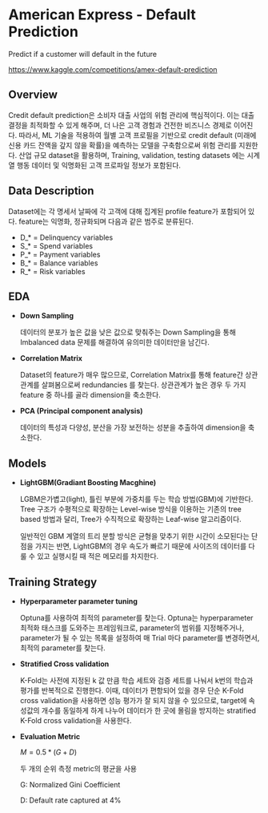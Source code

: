 # American Express - Default Prediction
Predict if a customer will default in the future

https://www.kaggle.com/competitions/amex-default-prediction

## Overview
Credit default prediction은 소비자 대출 사업의 위험 관리에 핵심적이다. 이는 대출 결정을 최적화할 수 있게 해주며, 더 나은 고객 경험과 건전한 비즈니스 경제로 이어진다. 따라서, ML 기술을 적용하여 월별 고객 프로필을 기반으로 credit default (미래에 신용 카드 잔액을 갚지 않을 확률)을 예측하는 모델을 구축함으로써 위험 관리를 지원한다. 산업 규모 dataset을 활용하며, Training, validation, testing datasets 에는 시계열 행동 데이터 및 익명화된 고객 프로파일 정보가 포함된다.


## Data Description
Dataset에는 각 명세서 날짜에 각 고객에 대해 집계된 profile feature가 포함되어 있다. feature는 익명화, 정규화되며 다음과 같은 범주로 분류된다.

- D_* = Delinquency variables
- S_* = Spend variables
- P_* = Payment variables
- B_* = Balance variables
- R_* = Risk variables


## EDA

- **Down Sampling**
    
    데이터의 분포가 높은 값을 낮은 값으로 맞춰주는 Down Sampling을 통해 Imbalanced data 문제를 해결하여 유의미한 데이터만을 남긴다.
    
- **Correlation Matrix**
    
    Dataset의 feature가 매우 많으므로, Correlation Matrix를 통해 feature간 상관관계를 살펴봄으로써 redundancies 를 찾는다. 상관관계가 높은 경우 두 가지 feature 중 하나를 골라 dimension을 축소한다.
    
- **PCA (Principal component analysis)**
    
    데이터의 특성과 다양성, 분산을 가장 보전하는 성분을 추출하여 dimension을 축소한다.


## Models

- **LightGBM(Gradiant Boosting Macghine)**
    
    LGBM은가볍고(light), 틀린 부분에 가중치를 두는 학습 방법(GBM)에 기반한다. Tree 구조가 수평적으로 확장하는 Level-wise 방식을 이용하는 기존의 tree based 방법과 달리, Tree가 수직적으로 확장하는 Leaf-wise 알고리즘이다.
    
    일반적인 GBM 계열의 트리 분할 방식은 균형을 맞추기 위한 시간이 소모된다는 단점을 가지는 반면, LightGBM의 경우 속도가 빠르기 때문에 사이즈의 데이터를 다룰 수 있고 실행시킬 때 적은 메모리를 차지한다.


## Training Strategy

- **Hyperparameter parameter tuning**

  Optuna를 사용하여 최적의 parameter를 찾는다. Optuna는 hyperparameter 최적화 태스크를 도와주는 프레임워크로, parameter의 범위를 지정해주거나, parameter가 될 수 있는 목록을 설정하여 매 Trial 마다 parameter를 변경하면서, 최적의 parameter를 찾는다.

- ****Stratified Cross validation****

  K-Fold는 사전에 지정된 k 값 만큼 학습 세트와 검증 세트를 나눠서 k번의 학습과 평가를 반복적으로 진행한다. 이때, 데이터가 편항되어 있을 경우 단순 K-Fold cross validation을 사용하면 성능 평가가 잘 되지 않을 수 있으므로, target에 속성값의 개수를 동일하게 하게 나누어 데이터가 한 곳에 몰림을 방지하는 stratified K-Fold cross validation을 사용한다.

- **Evaluation Metric**
    
    $M = 0.5 * (G + D)$
    
    두 개의 순위 측정 metric의 평균을 사용
    
    G: Normalized Gini Coefficient
    
    D: Default rate captured at 4% 
